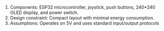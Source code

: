 1. Components: ESP32 microcontroller, joystick, push buttons, 240*240 OLED display, and power switch.
2. Design constraint: Compact layout with minimal energy consumption.
3. Assumptions: Operates on 5V and uses standard input/output protocols
